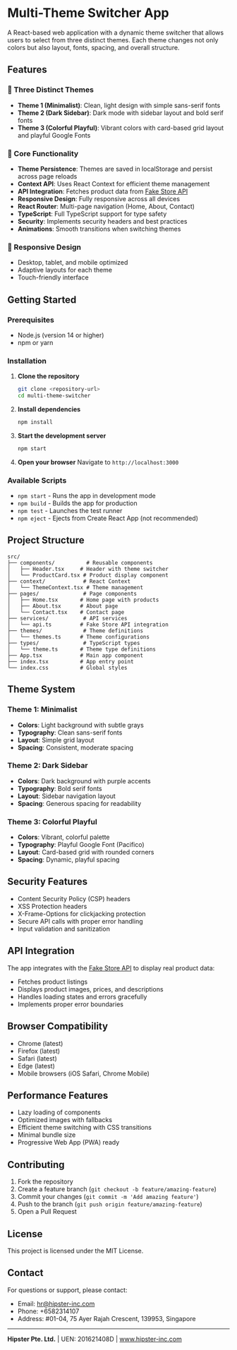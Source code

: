 # Multi-Theme Switcher App

A React-based web application with a dynamic theme switcher that allows users to select from three distinct themes. Each theme changes not only colors but also layout, fonts, spacing, and overall structure.

## Features

### 🎨 Three Distinct Themes
- **Theme 1 (Minimalist)**: Clean, light design with simple sans-serif fonts
- **Theme 2 (Dark Sidebar)**: Dark mode with sidebar layout and bold serif fonts
- **Theme 3 (Colorful Playful)**: Vibrant colors with card-based grid layout and playful Google Fonts

### 🔧 Core Functionality
- **Theme Persistence**: Themes are saved in localStorage and persist across page reloads
- **Context API**: Uses React Context for efficient theme management
- **API Integration**: Fetches product data from [Fake Store API](https://fakestoreapi.com/products)
- **Responsive Design**: Fully responsive across all devices
- **React Router**: Multi-page navigation (Home, About, Contact)
- **TypeScript**: Full TypeScript support for type safety
- **Security**: Implements security headers and best practices
- **Animations**: Smooth transitions when switching themes

### 📱 Responsive Design
- Desktop, tablet, and mobile optimized
- Adaptive layouts for each theme
- Touch-friendly interface

## Getting Started

### Prerequisites
- Node.js (version 14 or higher)
- npm or yarn

### Installation

1. **Clone the repository**
   ```bash
   git clone <repository-url>
   cd multi-theme-switcher
   ```

2. **Install dependencies**
   ```bash
   npm install
   ```

3. **Start the development server**
   ```bash
   npm start
   ```

4. **Open your browser**
   Navigate to `http://localhost:3000`

### Available Scripts

- `npm start` - Runs the app in development mode
- `npm build` - Builds the app for production
- `npm test` - Launches the test runner
- `npm eject` - Ejects from Create React App (not recommended)

## Project Structure

```
src/
├── components/          # Reusable components
│   ├── Header.tsx     # Header with theme switcher
│   └── ProductCard.tsx # Product display component
├── context/            # React Context
│   └── ThemeContext.tsx # Theme management
├── pages/              # Page components
│   ├── Home.tsx       # Home page with products
│   ├── About.tsx      # About page
│   └── Contact.tsx    # Contact page
├── services/           # API services
│   └── api.ts         # Fake Store API integration
├── themes/             # Theme definitions
│   └── themes.ts      # Theme configurations
├── types/              # TypeScript types
│   └── theme.ts       # Theme type definitions
├── App.tsx            # Main app component
├── index.tsx          # App entry point
└── index.css          # Global styles
```

## Theme System

### Theme 1: Minimalist
- **Colors**: Light background with subtle grays
- **Typography**: Clean sans-serif fonts
- **Layout**: Simple grid layout
- **Spacing**: Consistent, moderate spacing

### Theme 2: Dark Sidebar
- **Colors**: Dark background with purple accents
- **Typography**: Bold serif fonts
- **Layout**: Sidebar navigation layout
- **Spacing**: Generous spacing for readability

### Theme 3: Colorful Playful
- **Colors**: Vibrant, colorful palette
- **Typography**: Playful Google Font (Pacifico)
- **Layout**: Card-based grid with rounded corners
- **Spacing**: Dynamic, playful spacing

## Security Features

- Content Security Policy (CSP) headers
- XSS Protection headers
- X-Frame-Options for clickjacking protection
- Secure API calls with proper error handling
- Input validation and sanitization

## API Integration

The app integrates with the [Fake Store API](https://fakestoreapi.com/products) to display real product data:

- Fetches product listings
- Displays product images, prices, and descriptions
- Handles loading states and errors gracefully
- Implements proper error boundaries

## Browser Compatibility

- Chrome (latest)
- Firefox (latest)
- Safari (latest)
- Edge (latest)
- Mobile browsers (iOS Safari, Chrome Mobile)

## Performance Features

- Lazy loading of components
- Optimized images with fallbacks
- Efficient theme switching with CSS transitions
- Minimal bundle size
- Progressive Web App (PWA) ready

## Contributing

1. Fork the repository
2. Create a feature branch (`git checkout -b feature/amazing-feature`)
3. Commit your changes (`git commit -m 'Add amazing feature'`)
4. Push to the branch (`git push origin feature/amazing-feature`)
5. Open a Pull Request

## License

This project is licensed under the MIT License.

## Contact

For questions or support, please contact:
- Email: hr@hipster-inc.com
- Phone: +6582314107
- Address: #01-04, 75 Ayer Rajah Crescent, 139953, Singapore

---

**Hipster Pte. Ltd.** | UEN: 201621408D | www.hipster-inc.com 